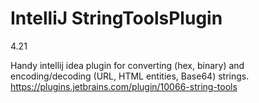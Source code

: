 # IntelliJ StringToolsPlugin
4.21

Handy intellij idea plugin  for converting (hex, binary) and encoding/decoding (URL, HTML entities, Base64) strings.
https://plugins.jetbrains.com/plugin/10066-string-tools
